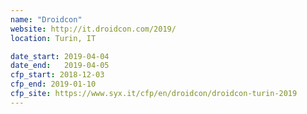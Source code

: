 ```yaml
---
name: "Droidcon"
website: http://it.droidcon.com/2019/
location: Turin, IT

date_start: 2019-04-04
date_end:   2019-04-05
cfp_start: 2018-12-03
cfp_end: 2019-01-10
cfp_site: https://www.syx.it/cfp/en/droidcon/droidcon-turin-2019
---
```

